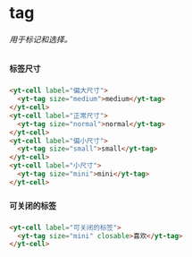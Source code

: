 # tag
###### 用于标记和选择。
###
#### 标签尺寸
###
```html
<yt-cell label="偏大尺寸">
  <yt-tag size="medium">medium</yt-tag>
</yt-cell>
<yt-cell label="正常尺寸">
  <yt-tag size="normal">normal</yt-tag>
</yt-cell>
<yt-cell label="偏小尺寸">
  <yt-tag size="small">small</yt-tag>
</yt-cell>
<yt-cell label="小尺寸">
  <yt-tag size="mini">mini</yt-tag>
</yt-cell>
```
###
#### 可关闭的标签
###
```html
<yt-cell label="可关闭的标签">
  <yt-tag size="mini" closable>喜欢</yt-tag>
</yt-cell>
```
